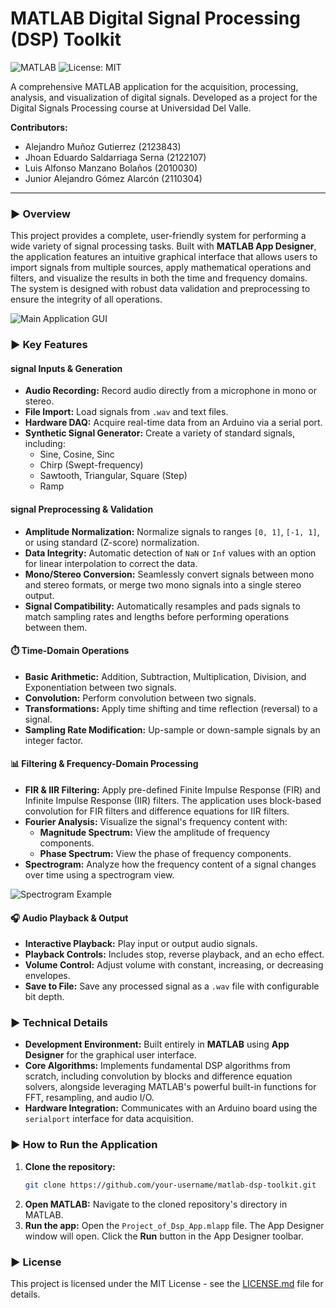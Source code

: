 # MATLAB Digital Signal Processing (DSP) Toolkit

![MATLAB](https://img.shields.io/badge/Made%20with-MATLAB-E97420?style=for-the-badge&logo=mathworks)
![License: MIT](https://img.shields.io/badge/License-MIT-yellow.svg?style=for-the-badge)

A comprehensive MATLAB application for the acquisition, processing, analysis, and visualization of digital signals. Developed as a project for the Digital Signals Processing course at Universidad Del Valle.

**Contributors:**
*   Alejandro Muñoz Gutierrez (2123843)
*   Jhoan Eduardo Saldarriaga Serna (2122107)
*   Luis Alfonso Manzano Bolaños (2010030)
*   Junior Alejandro Gómez Alarcón (2110304)

---

### ► Overview

This project provides a complete, user-friendly system for performing a wide variety of signal processing tasks. Built with **MATLAB App Designer**, the application features an intuitive graphical interface that allows users to import signals from multiple sources, apply mathematical operations and filters, and visualize the results in both the time and frequency domains. The system is designed with robust data validation and preprocessing to ensure the integrity of all operations.

![Main Application GUI](https://via.placeholder.com/800x400.png?text=Add+a+Screenshot+of+Your+App's+Main+Interface+Here)

### ► Key Features

####  signal Inputs & Generation
*   **Audio Recording:** Record audio directly from a microphone in mono or stereo.
*   **File Import:** Load signals from `.wav` and text files.
*   **Hardware DAQ:** Acquire real-time data from an Arduino via a serial port.
*   **Synthetic Signal Generator:** Create a variety of standard signals, including:
    *   Sine, Cosine, Sinc
    *   Chirp (Swept-frequency)
    *   Sawtooth, Triangular, Square (Step)
    *   Ramp

####  signal Preprocessing & Validation
*   **Amplitude Normalization:** Normalize signals to ranges `[0, 1]`, `[-1, 1]`, or using standard (Z-score) normalization.
*   **Data Integrity:** Automatic detection of `NaN` or `Inf` values with an option for linear interpolation to correct the data.
*   **Mono/Stereo Conversion:** Seamlessly convert signals between mono and stereo formats, or merge two mono signals into a single stereo output.
*   **Signal Compatibility:** Automatically resamples and pads signals to match sampling rates and lengths before performing operations between them.

#### ⏱️ Time-Domain Operations
*   **Basic Arithmetic:** Addition, Subtraction, Multiplication, Division, and Exponentiation between two signals.
*   **Convolution:** Perform convolution between two signals.
*   **Transformations:** Apply time shifting and time reflection (reversal) to a signal.
*   **Sampling Rate Modification:** Up-sample or down-sample signals by an integer factor.

#### 📊 Filtering & Frequency-Domain Processing
*   **FIR & IIR Filtering:** Apply pre-defined Finite Impulse Response (FIR) and Infinite Impulse Response (IIR) filters. The application uses block-based convolution for FIR filters and difference equations for IIR filters.
*   **Fourier Analysis:** Visualize the signal's frequency content with:
    *   **Magnitude Spectrum:** View the amplitude of frequency components.
    *   **Phase Spectrum:** View the phase of frequency components.
*   **Spectrogram:** Analyze how the frequency content of a signal changes over time using a spectrogram view.

![Spectrogram Example](https://via.placeholder.com/600x300.png?text=Add+a+Screenshot+of+a+Spectrogram+Here)

#### 🎧 Audio Playback & Output
*   **Interactive Playback:** Play input or output audio signals.
*   **Playback Controls:** Includes stop, reverse playback, and an echo effect.
*   **Volume Control:** Adjust volume with constant, increasing, or decreasing envelopes.
*   **Save to File:** Save any processed signal as a `.wav` file with configurable bit depth.

### ► Technical Details

*   **Development Environment:** Built entirely in **MATLAB** using **App Designer** for the graphical user interface.
*   **Core Algorithms:** Implements fundamental DSP algorithms from scratch, including convolution by blocks and difference equation solvers, alongside leveraging MATLAB's powerful built-in functions for FFT, resampling, and audio I/O.
*   **Hardware Integration:** Communicates with an Arduino board using the `serialport` interface for data acquisition.

### ► How to Run the Application

1.  **Clone the repository:**
    ```bash
    git clone https://github.com/your-username/matlab-dsp-toolkit.git
    ```
2.  **Open MATLAB:** Navigate to the cloned repository's directory in MATLAB.
3.  **Run the app:** Open the `Project_of_Dsp_App.mlapp` file. The App Designer window will open. Click the **Run** button in the App Designer toolbar.

### ► License

This project is licensed under the MIT License - see the [LICENSE.md](LICENSE.md) file for details.
